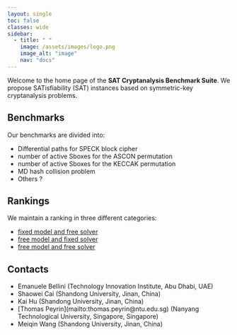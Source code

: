 ```yaml
---
layout: single
toc: false
classes: wide
sidebar:  
  - title: " "
    image: /assets/images/logo.png
    image_alt: "image"
    nav: "docs"
---
```


Welcome to the home page of the **SAT Cryptanalysis Benchmark Suite**. We propose SATisfiability (SAT) instances based on symmetric-key cryptanalysis problems. 


## Benchmarks

Our benchmarks are divided into:
* Differential paths for SPECK block cipher
* number of active Sboxes for the ASCON permutation
* number of active Sboxes for the KECCAK permutation 
* MD hash collision problem
* Others ?


## Rankings

We maintain a ranking in three different categories:
* [fixed model and free solver](/fixedmodel_freesolver)
* [free model and fixed solver](/freedmodel_fixedsolver)
* [free model and free solver](/freedmodel_freesolver)


## Contacts

<ul>
<li>Emanuele Bellini (Technology Innovation Institute, Abu Dhabi, UAE)</li>
<li>Shaowei Cai (Shandong University, Jinan, China)</li>
<li>Kai Hu (Shandong University, Jinan, China)</li>
<li>[Thomas Peyrin](mailto:thomas.peyrin@ntu.edu.sg)  (Nanyang Technological University, Singapore, Singapore)</li>
<li>Meiqin Wang (Shandong University, Jinan, China)</li>
</ul>




